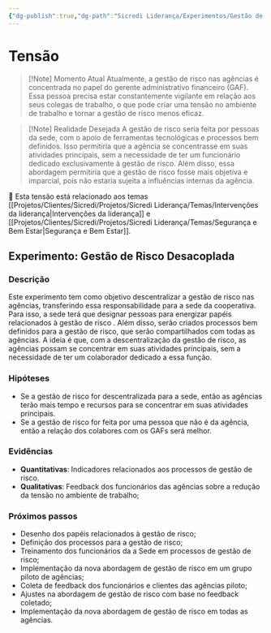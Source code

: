 ```yaml
---
{"dg-publish":true,"dg-path":"Sicredi Liderança/Experimentos/Gestão de Risco nas Agências.md","permalink":"/Sicredi Liderança/Experimentos/Gestão de Risco nas Agências/"}
---
```


# Tensão

> [!Note] Momento Atual
> Atualmente, a gestão de risco nas agências é concentrada no papel do gerente administrativo financeiro (GAF). Essa pessoa precisa estar constantemente vigilante em relação aos seus colegas de trabalho, o que pode criar uma tensão no ambiente de trabalho e tornar a gestão de risco menos eficaz.

> [!Note] Realidade Desejada
> A gestão de risco seria feita por pessoas da sede, com o apoio de ferramentas tecnológicas e processos bem definidos. Isso permitiria que a agência se concentrasse em suas atividades principais, sem a necessidade de ter um funcionário dedicado exclusivamente à gestão de risco. Além disso, essa abordagem permitiria que a gestão de risco fosse mais objetiva e imparcial, pois não estaria sujeita a influências internas da agência.

🔗 Esta tensão está relacionado aos temas [[Projetos/Clientes/Sicredi/Projetos/Sicredi Liderança/Temas/Intervenções da liderança\|Intervenções da liderança]] e [[Projetos/Clientes/Sicredi/Projetos/Sicredi Liderança/Temas/Segurança e Bem Estar\|Segurança e Bem Estar]].

## Experimento: Gestão de Risco Desacoplada

### Descrição
Este experimento tem como objetivo descentralizar a gestão de risco nas agências, transferindo essa responsabilidade para a sede da cooperativa. Para isso, a sede terá que designar pessoas para energizar papéis relacionados à gestão de risco . Além disso, serão criados processos bem definidos para a gestão de risco, que serão compartilhados com todas as agências. A ideia é que, com a descentralização da gestão de risco, as agências possam se concentrar em suas atividades principais, sem a necessidade de ter um colaborador dedicado a essa função.

### Hipóteses
- Se a gestão de risco for descentralizada para a sede, então as agências terão mais tempo e recursos para se concentrar em suas atividades principais.
- Se a gestão de risco for feita por uma pessoa que não é da agência, então a relação dos colabores com os GAFs será melhor.

### Evidências
- **Quantitativas**: Indicadores relacionados aos processos de gestão de risco.
- **Qualitativas**: Feedback dos funcionários das agências sobre a redução da tensão no ambiente de trabalho;

### Próximos passos
- Desenho dos papéis relacionados à gestão de risco;
- Definição dos processos para a gestão de risco;
- Treinamento dos funcionários da a Sede em processos de gestão de risco;
- Implementação da nova abordagem de gestão de risco em um grupo piloto de agências;
- Coleta de feedback dos funcionários e clientes das agências piloto;
- Ajustes na abordagem de gestão de risco com base no feedback coletado;
- Implementação da nova abordagem de gestão de risco em todas as agências.


